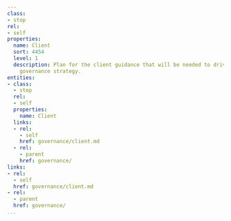 ```yaml
---
class:
- stop
rel:
- self
properties:
  name: Client
  sort: 4454
  level: 1
  description: Plan for the client guidance that will be needed to drive a wider service
    governance strategy.
entities:
- class:
  - stop
  rel:
  - self
  properties:
    name: Client
  links:
  - rel:
    - self
    href: governance/client.md
  - rel:
    - parent
    href: governance/
links:
- rel:
  - self
  href: governance/client.md
- rel:
  - parent
  href: governance/
...
```

